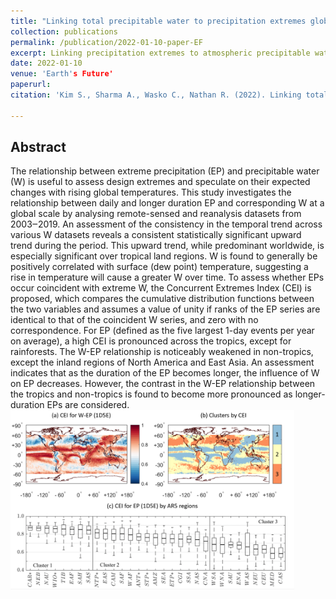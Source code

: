 ```yaml
---
title: "Linking total precipitable water to precipitation extremes globally"
collection: publications
permalink: /publication/2022-01-10-paper-EF
excerpt: Linking precipitation extremes to atmospheric precipitable water.
date: 2022-01-10
venue: 'Earth's Future'
paperurl: 
citation: 'Kim S., Sharma A., Wasko C., Nathan R. (2022). Linking total precipitable water to precipitation extremes globally, <i>Earth’s Future</i>, Accepted'

---
```

## Abstract
The relationship between extreme precipitation (EP) and precipitable water (W) is useful to assess design extremes and speculate on their expected changes with rising global temperatures. This study investigates the relationship between daily and longer duration EP and corresponding W at a global scale by analysing remote-sensed and reanalysis datasets from 2003‒2019. An assessment of the consistency in the temporal trend across various W datasets reveals a consistent statistically significant upward trend during the period. This upward trend, while predominant worldwide, is especially significant over tropical land regions. W is found to generally be positively correlated with surface (dew point) temperature, suggesting a rise in temperature will cause a greater W over time. To assess whether EPs occur coincident with extreme W, the Concurrent Extremes Index (CEI) is proposed, which compares the cumulative distribution functions between the two variables and assumes a value of unity if ranks of the EP series are identical to that of the coincident W series, and zero with no correspondence. For EP (defined as the five largest 1-day events per year on average), a high CEI is pronounced across the tropics, except for rainforests. The W-EP relationship is noticeably weakened in non-tropics, except the inland regions of North America and East Asia. An assessment indicates that as the duration of the EP becomes longer, the influence of W on EP decreases. However, the contrast in the W-EP relationship between the tropics and non-tropics is found to become more pronounced as longer-duration EPs are considered.
<br/><img src='/images/2022_EF_WEP.png' width="90%" height="90%">
